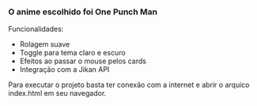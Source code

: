 ### O anime escolhido foi One Punch Man

Funcionalidades:
- Rolagem suave
- Toggle para tema claro e escuro
- Efeitos ao passar o mouse pelos cards 
- Integração com a Jikan API

Para executar o projeto basta ter conexão com a internet e abrir o arquico index.html em seu navegador.